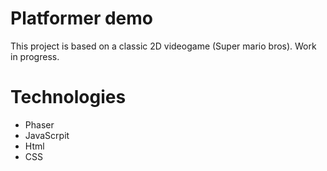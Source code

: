 # Platformer demo

This project is based on a classic 2D videogame (Super mario bros). Work in progress.

# Technologies

- Phaser
- JavaScrpit
- Html
- CSS